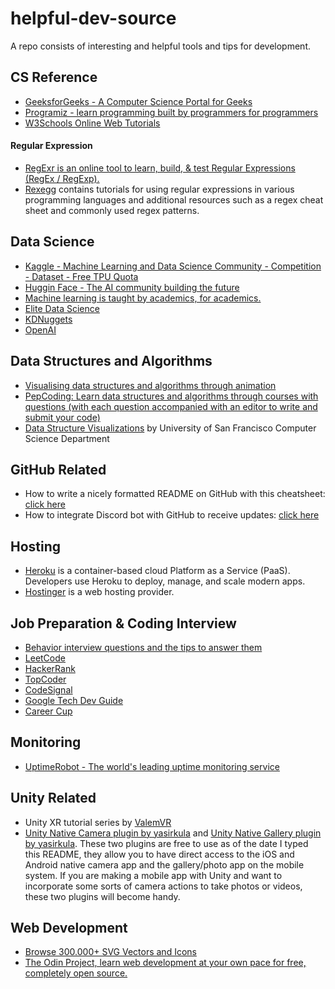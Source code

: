 # helpful-dev-source
A repo consists of interesting and helpful tools and tips for development.

## CS Reference
* [GeeksforGeeks - A Computer Science Portal for Geeks](https://www.geeksforgeeks.org/)
* [Programiz - learn programming built by programmers for programmers](https://www.programiz.com/)
* [W3Schools Online Web Tutorials](https://www.w3schools.com/)

#### Regular Expression
* [RegExr is an online tool to learn, build, & test Regular Expressions (RegEx / RegExp).](https://regexr.com/)
* [Rexegg](https://www.rexegg.com/) contains tutorials for using regular expressions in various programming languages and additional resources such as a regex cheat sheet and commonly used regex patterns.

## Data Science
* [Kaggle - Machine Learning and Data Science Community - Competition - Dataset - Free TPU Quota](https://www.kaggle.com/)
* [Huggin Face - The AI community building the future](https://huggingface.co/)
* [Machine learning is taught by academics, for academics.](https://machinelearningmastery.com/)
* [Elite Data Science](https://elitedatascience.com/)
* [KDNuggets](https://www.kdnuggets.com/)
* [OpenAI](https://openai.com/)

## Data Structures and Algorithms
* [Visualising data structures and algorithms through animation](https://visualgo.net/en)
* [PepCoding: Learn data structures and algorithms through courses with questions (with each question accompanied with an editor to write and submit your code)](https://www.pepcoding.com/resources/)
* [Data Structure Visualizations](https://www.cs.usfca.edu/~galles/visualization/Algorithms.html) by University of San Francisco Computer Science Department

## GitHub Related
* How to write a nicely formatted README on GitHub with this cheatsheet: [click here](https://github.com/adam-p/markdown-here/wiki/Markdown-Cheatsheet)
* How to integrate Discord bot with GitHub to receive updates: [click here](https://gist.github.com/jagrosh/5b1761213e33fc5b54ec7f6379034a22)

## Hosting
* [Heroku](https://www.heroku.com/) is a container-based cloud Platform as a Service (PaaS). Developers use Heroku to deploy, manage, and scale modern apps.
* [Hostinger](https://www.hostinger.com/) is a web hosting provider.

## Job Preparation & Coding Interview
* [Behavior interview questions and the tips to answer them](https://in.indeed.com/career-advice/interviewing/behavioral-interview-questions)
* [LeetCode](https://leetcode.com/)
* [HackerRank](https://www.hackerrank.com/)
* [TopCoder](https://www.topcoder.com/)
* [CodeSignal](https://codesignal.com/)
* [Google Tech Dev Guide](https://techdevguide.withgoogle.com/)
* [Career Cup](https://www.careercup.com/)


## Monitoring
* [UptimeRobot - The world's leading uptime monitoring service](https://uptimerobot.com/)

## Unity Related
* Unity XR tutorial series by [ValemVR](https://www.youtube.com/ValemVR)
* [Unity Native Camera plugin by yasirkula](https://github.com/yasirkula/UnityNativeCamera) and [Unity Native Gallery plugin by yasirkula](https://github.com/yasirkula/UnityNativeGallery). These two plugins are free to use as of the date I typed this README, they allow you to have direct access to the iOS and Android native camera app and the gallery/photo app on the mobile system. If you are making a mobile app with Unity and want to incorporate some sorts of camera actions to take photos or videos, these two plugins will become handy.

## Web Development
* [Browse 300.000+ SVG Vectors and Icons](https://www.svgrepo.com/)
* [The Odin Project, learn web development at your own pace for free, completely open source.](https://www.theodinproject.com/)



